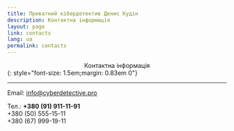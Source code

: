 ```yaml
---
title: Приватний кібердетектив Денис Кудін
description: Контактна інформація
layout: page
link: contacts
lang: ua
permalink: contacts
---
```


<center>Контактна інформація</center>
{: style="font-size: 1.5em;margin: 0.83em 0"}
<hr />

Email:  info@cyberdetective.pro

Тел.:   **+380 (91) 911-11-91**
<br />+380 (50) 555-15-11
<br />+380 (67) 999-19-11
